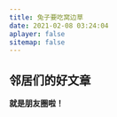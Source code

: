```yaml
---
title: 兔子要吃窝边草
date: 2021-02-08 03:24:04
aplayer: false
sitemap: false
---
```

## 邻居们的好文章

**就是朋友圈啦！**
<div id="moments_container"></div>